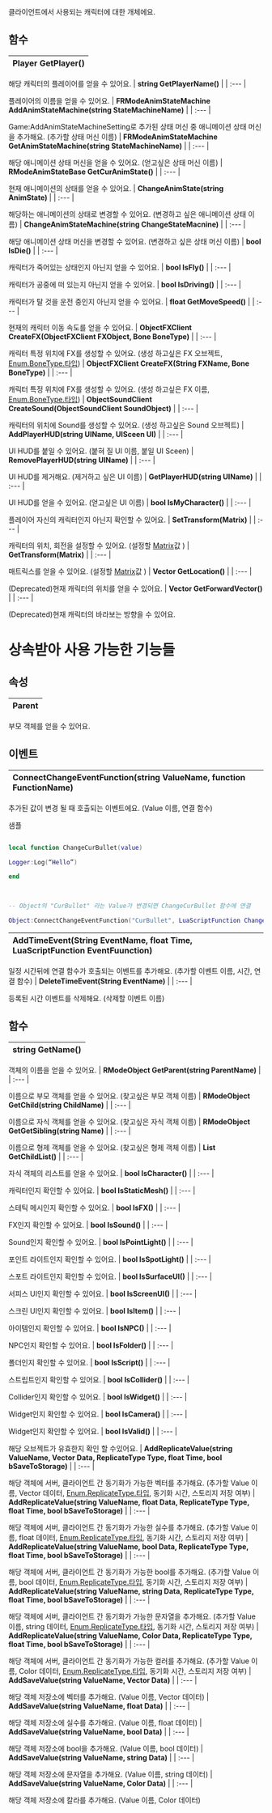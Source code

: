 
클라이언트에서 사용되는 캐릭터에 대한 개체에요. 
## **함수**

| **Player GetPlayer()** |
| :--- |

해당 캐릭터의 플레이어를 얻을 수 있어요. 
| **string GetPlayerName()** |
| :--- |

플레이어의 이름을 얻을 수 있어요. 
| **FRModeAnimStateMachine AddAnimStateMachine(string StateMachineName)** |
| :--- |

Game:AddAnimStateMachineSetting로 추가된 상태 머신 중 애니메이션 상태 머신을 추가해요. (추가할 상태 머신 이름) 
| **FRModeAnimStateMachine GetAnimStateMachine(string StateMachineName)** |
| :--- |

해당 애니메이션 상태 머신을 얻을 수 있어요. (얻고싶은 상태 머신 이름) 
| **RModeAnimStateBase GetCurAnimState()** |
| :--- |

현재 애니메이션의 상태를 얻을 수 있어요. 
| **ChangeAnimState(string AnimState)** |
| :--- |

해당하는 애니메이션의 상태로 변경할 수 있어요. (변경하고 싶은 애니메이션 상태 이름) 
| **ChangeAnimStateMachine(string ChangeStateMacnine)** |
| :--- |

해당 애니메이션 상태 머신을 변경할 수 있어요. (변경하고 싶은 상태 머신 이름) 
| **bool IsDie()** |
| :--- |

캐릭터가 죽어있는 상태인지 아닌지 얻을 수 있어요. 
| **bool IsFly()** |
| :--- |

캐릭터가 공중에 떠 있는지 아닌지 얻을 수 있어요. 
| **bool IsDriving()** |
| :--- |

캐릭터가 탈 것을 운전 중인지 아닌지 얻을 수 있어요. 
| **float GetMoveSpeed()** |
| :--- |

현재의 캐릭터 이동 속도를 얻을 수 있어요. 
| **ObjectFXClient CreateFX(ObjectFXClient FXObject, Bone BoneType)** |
| :--- |

캐릭터 특정 위치에 FX를 생성할 수 있어요. (생성 하고싶은 FX 오브젝트, [Enum.BoneType.타입](https://ditoland-utplus.gitbook.io/ditoland/api-reference/enums/bone)) 
| **ObjectFXClient CreateFX(String FXName, Bone BoneType)** |
| :--- |

캐릭터 특정 위치에 FX를 생성할 수 있어요. (생성 하고싶은 FX 이름, [Enum.BoneType.타입](https://ditoland-utplus.gitbook.io/ditoland/api-reference/enums/bone)) 
| **ObjectSoundClient CreateSound(ObjectSoundClient SoundObject)** |
| :--- |

캐릭터의 위치에 Sound를 생성할 수 있어요. (생성 하고싶은 Sound 오브젝트) 
| **AddPlayerHUD(string UIName, UISceen UI)** |
| :--- |

UI HUD를 붙일 수 있어요. (붙혀 질 UI 이름, 붙일 UI Sceen) 
| **RemovePlayerHUD(string UIName)** |
| :--- |

UI HUD를 제거해요. (제거하고 싶은 UI 이름) 
| **GetPlayerHUD(string UIName)** |
| :--- |

UI HUD를 얻을 수 있어요. (얻고싶은 UI 이름) 
| **bool IsMyCharacter()** |
| :--- |

플레이어 자신의 캐릭터인지 아닌지 확인할 수 있어요. 
| **SetTransform(Matrix)** |
| :--- |

캐릭터의 위치, 회전을 설정할 수 있어요. (설정할 [Matrix](https://ditoland-utplus.gitbook.io/ditoland/api-reference/common/matrix)값 ) 
| **GetTransform(Matrix)** |
| :--- |

매트릭스를 얻을 수 있어요. (설정할 [Matrix](https://ditoland-utplus.gitbook.io/ditoland/api-reference/common/matrix)값 ) 
| **Vector GetLocation()** |
| :--- |

(Deprecated)현재 캐릭터의 위치를 얻을 수 있어요. 
| **Vector GetForwardVector()** |
| :--- |

(Deprecated)현재 캐릭터의 바라보는 방향을 수 있어요. 
# **상속받아 사용 가능한 기능들**

## **속성**

| **Parent** |
| :--- |

부모 객체를 얻을 수 있어요. 
## **이벤트**

| **ConnectChangeEventFunction(string ValueName, function FunctionName)** |
| :--- |

추가된 값이 변경 될 때 호출되는 이벤트에요. (Value 이름, 연결 함수) 

샘플 

```lua

local function ChangeCurBullet(value) 

Logger:Log(“Hello”) 

end 

 

-- Object의 "CurBullet" 라는 Value가 변경되면 ChangeCurBullet 함수에 연결 

Object:ConnectChangeEventFunction("CurBullet", LuaScriptFunction ChangeCurBullet)   

``` 
| **AddTimeEvent(String EventName, float Time, LuaScriptFunction EventFuunction)** |
| :--- |

일정 시간뒤에 연결 함수가 호출되는 이벤트를 추가해요. (추가할 이벤트 이름, 시간, 연결 함수) 
| **DeleteTimeEvent(String EventName)** |
| :--- |

등록된 시간 이벤트를 삭제해요. (삭제할 이벤트 이름) 
## **함수**

| **string GetName()** |
| :--- |

객체의 이름을 얻을 수 있어요. 
| **RModeObject GetParent(string ParentName)** |
| :--- |

이름으로 부모 객체를 얻을 수 있어요. (찾고싶은 부모 객체 이름) 
| **RModeObject GetChild(string ChildName)** |
| :--- |

이름으로 자식 객체를 얻을 수 있어요. (찾고싶은 자식 객체 이름) 
| **RModeObject GetGetSibling(string Name)** |
| :--- |

이름으로 형제 객체를 얻을 수 있어요. (찾고싶은 형제 객체 이름) 
| **List<RScriptObject> GetChildList()** |
| :--- |

자식 객체의 리스트를 얻을 수 있어요. 
| **bool IsCharacter()** |
| :--- |

캐릭터인지 확인할 수 있어요. 
| **bool IsStaticMesh()** |
| :--- |

스테틱 메시인지 확인할 수 있어요. 
| **bool IsFX()** |
| :--- |

FX인지 확인할 수 있어요. 
| **bool IsSound()** |
| :--- |

Sound인지 확인할 수 있어요. 
| **bool IsPointLight()** |
| :--- |

포인트 라이트인지 확인할 수 있어요. 
| **bool IsSpotLight()** |
| :--- |

스포트 라이트인지 확인할 수 있어요. 
| **bool IsSurfaceUI()** |
| :--- |

서피스 UI인지 확인할 수 있어요. 
| **bool IsScreenUI()** |
| :--- |

스크린 UI인지 확인할 수 있어요. 
| **bool IsItem()** |
| :--- |

아이템인지 확인할 수 있어요. 
| **bool IsNPC()** |
| :--- |

NPC인지 확인할 수 있어요. 
| **bool IsFolder()** |
| :--- |

폴더인지 확인할 수 있어요. 
| **bool IsScript()** |
| :--- |

스트립트인지 확인할 수 있어요. 
| **bool IsCollider()** |
| :--- |

Collider인지 확인할 수 있어요. 
| **bool IsWidget()** |
| :--- |

Widget인지 확인할 수 있어요. 
| **bool IsCamera()** |
| :--- |

Widget인지 확인할 수 있어요. 
| **bool IsValid()** |
| :--- |

해당 오브젝트가 유효한지 확인 할 수있어요. 
| **AddReplicateValue(string ValueName, Vector Data, ReplicateType Type, float Time, bool bSaveToStorage)** |
| :--- |

해당 객체에 서버, 클라이언트 간 동기화가 가능한 벡터를 추가해요. (추가할 Value 이름, Vector 데이터, [Enum.ReplicateType.타입](https://ditoland-utplus.gitbook.io/ditoland/api-reference/enums/replicatetype), 동기화 시간, 스토리지 저장 여부) 
| **AddReplicateValue(string ValueName, float Data, ReplicateType Type, float Time, bool bSaveToStorage)** |
| :--- |

해당 객체에 서버, 클라이언트 간 동기화가 가능한 실수를 추가해요. (추가할 Value 이름, float 데이터, [Enum.ReplicateType.타입](https://ditoland-utplus.gitbook.io/ditoland/api-reference/enums/replicatetype), 동기화 시간, 스토리지 저장 여부) 
| **AddReplicateValue(string ValueName, bool Data, ReplicateType Type, float Time, bool bSaveToStorage)** |
| :--- |

해당 객체에 서버, 클라이언트 간 동기화가 가능한 bool를 추가해요. (추가할 Value 이름, bool 데이터, [Enum.ReplicateType.타입](https://ditoland-utplus.gitbook.io/ditoland/api-reference/enums/replicatetype), 동기화 시간, 스토리지 저장 여부) 
| **AddReplicateValue(string ValueName, string Data, ReplicateType Type, float Time, bool bSaveToStorage)** |
| :--- |

해당 객체에 서버, 클라이언트 간 동기화가 가능한 문자열을 추가해요. (추가할 Value 이름, string 데이터, [Enum.ReplicateType.타입](https://ditoland-utplus.gitbook.io/ditoland/api-reference/enums/replicatetype), 동기화 시간, 스토리지 저장 여부) 
| **AddReplicateValue(string ValueName, Color Data, ReplicateType Type, float Time, bool bSaveToStorage)** |
| :--- |

해당 객체에 서버, 클라이언트 간 동기화가 가능한 컬러를 추가해요. (추가할 Value 이름, Color 데이터, [Enum.ReplicateType.타입](https://ditoland-utplus.gitbook.io/ditoland/api-reference/enums/replicatetype), 동기화 시간, 스토리지 저장 여부) 
| **AddSaveValue(string ValueName, Vector Data)** |
| :--- |

해당 객체 저장소에 벡터를 추가해요. (Value 이름, Vector 데이터) 
| **AddSaveValue(string ValueName, float Data)** |
| :--- |

해당 객체 저장소에 실수를 추가해요. (Value 이름, float 데이터) 
| **AddSaveValue(string ValueName, bool Data)** |
| :--- |

해당 객체 저장소에 bool을 추가해요. (Value 이름, bool 데이터) 
| **AddSaveValue(string ValueName, string Data)** |
| :--- |

해당 객체 저장소에 문자열을 추가해요. (Value 이름, string 데이터) 
| **AddSaveValue(string ValueName, Color Data)** |
| :--- |

해당 객체 저장소에 칼라를 추가해요. (Value 이름, Color 데이터) 
